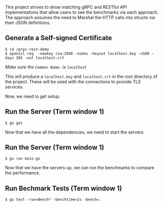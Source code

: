 This project strives to show matching gRPC and RESTful API implementations that allow users to see the benchmarks via each approach. The approach assumes the need to Marshal the HTTP calls into structs via their JSON definitions.

## Generate a Self-signed Certificate
```
$ cd /grpc-rest-demo
$ openssl req  -newkey rsa:2048 -nodes -keyout localhost.key -x509 -days 365 -out localhost.crt
```
*Make sure the `Common Name:` is `localhost`*

This will produce a `localhost.key` and `localhost.crt` in the root directory of the project. These will be used with the connections to provide TLS services.

Now, we need to get setup.
## Run the Server (Term window 1)
`$ go get`

Now that we have all the dependencies, we need to start the servers.
## Run the Server (Term window 1)
`$ go run main.go`

Now that we have the servers up, we can run the benchmarks to compare the performance.
## Run Bechmark Tests (Term window 1)
`$ go test -run=Bench* -benchtime=2s -bench=.`

